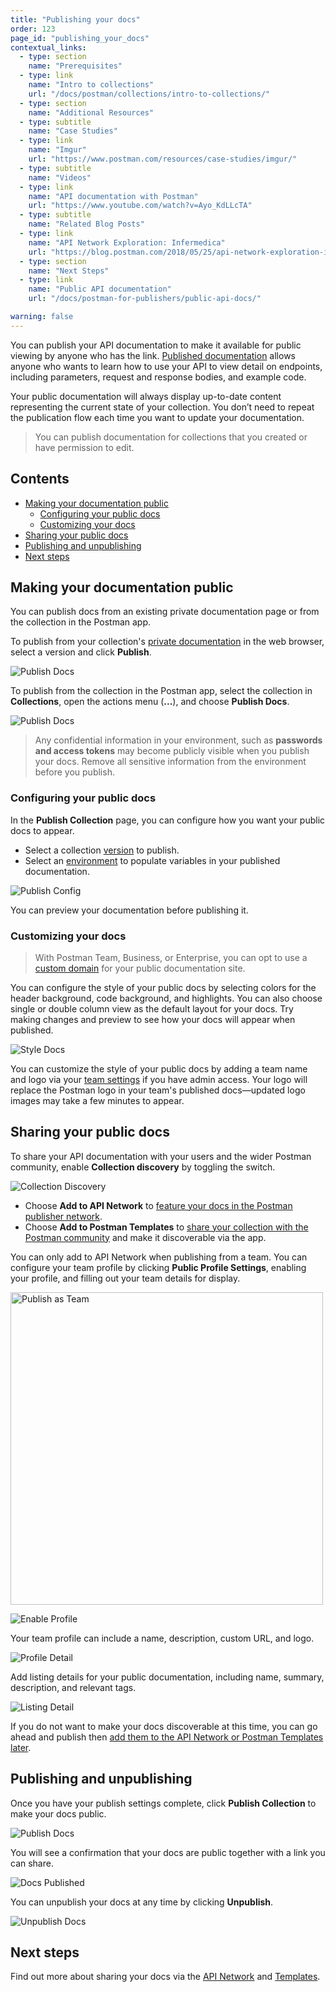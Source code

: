 ```yaml
---
title: "Publishing your docs"
order: 123
page_id: "publishing_your_docs"
contextual_links:
  - type: section
    name: "Prerequisites"
  - type: link
    name: "Intro to collections"
    url: "/docs/postman/collections/intro-to-collections/"
  - type: section
    name: "Additional Resources"
  - type: subtitle
    name: "Case Studies"
  - type: link
    name: "Imgur"
    url: "https://www.postman.com/resources/case-studies/imgur/"
  - type: subtitle
    name: "Videos"
  - type: link
    name: "API documentation with Postman"
    url: "https://www.youtube.com/watch?v=Ayo_KdLLcTA"
  - type: subtitle
    name: "Related Blog Posts"
  - type: link
    name: "API Network Exploration: Infermedica"
    url: "https://blog.postman.com/2018/05/25/api-network-exploration-infermedica/"
  - type: section
    name: "Next Steps"
  - type: link
    name: "Public API documentation"
    url: "/docs/postman-for-publishers/public-api-docs/"

warning: false
---
```


You can publish your API documentation to make it available for public viewing by anyone who has the link. [Published documentation](/docs/postman-for-publishers/public-api-docs/) allows anyone who wants to learn how to use your API to view detail on endpoints, including parameters, request and response bodies, and example code.

Your public documentation will always display up-to-date content representing the current state of your collection. You don’t need to repeat the publication flow each time you want to update your documentation.

> You can publish documentation for collections that you created or have permission to edit.

## Contents

* [Making your documentation public](#making-your-documentation-public)
    * [Configuring your public docs](#configuring-your-public-docs)
    * [Customizing your docs](#customizing-your-docs)
* [Sharing your public docs](#sharing-your-public-docs)
* [Publishing and unpublishing](#publishing-and-unpublishing)
* [Next steps](#next-steps)

## Making your documentation public

You can publish docs from an existing private documentation page or from the collection in the Postman app.

To publish from your collection's [private documentation](/docs/postman/api-documentation/documenting-your-api/) in the web browser, select a version and click __Publish__.

![Publish Docs](https://assets.postman.com/postman-docs/publish-docs.jpg)

To publish from the collection in the Postman app, select the collection in __Collections__, open the actions menu (__...__), and choose __Publish Docs__.

![Publish Docs](https://assets.postman.com/postman-docs/publish-collection.jpg)

> Any confidential information in your environment, such as __passwords and access tokens__ may become publicly visible when you publish your docs. Remove all sensitive information from the environment before you publish.

### Configuring your public docs

In the __Publish Collection__ page, you can configure how you want your public docs to appear.

* Select a collection [version](/docs/postman/api-documentation/documenting-your-api/#versioning-your-docs) to publish.
* Select an [environment](/docs/postman/api-documentation/documenting-your-api/#documentation-environments) to populate variables in your published documentation.

![Publish Config](https://assets.postman.com/postman-docs/publish-config.jpg)

You can preview your documentation before publishing it.

### Customizing your docs

> With Postman Team, Business, or Enterprise, you can opt to use a [custom domain](/docs/postman/api-documentation/custom-doc-domains/) for your public documentation site.

You can configure the style of your public docs by selecting colors for the header background, code background, and highlights. You can also choose single or double column view as the default layout for your docs. Try making changes and preview to see how your docs will appear when published.

![Style Docs](https://assets.postman.com/postman-docs/Customizing+public+docs+layout.jpg)

You can customize the style of your public docs by adding a team name and logo via your [team settings](/docs/postman/collaboration/team-settings/) if you have admin access. Your logo will replace the Postman logo in your team's published docs—updated logo images may take a few minutes to appear.

## Sharing your public docs

To share your API documentation with your users and the wider Postman community, enable __Collection discovery__ by toggling the switch.

![Collection Discovery](https://assets.postman.com/postman-docs/discovery-switch-template.jpg)

* Choose __Add to API Network__ to [feature your docs in the Postman publisher network](/docs/postman-for-publishers/api-network/add-api-network/).
* Choose __Add to Postman Templates__ to [share your collection with the Postman community](/docs/postman-for-publishers/postman-templates/add-templates/) and make it discoverable via the app.

You can only add to API Network when publishing from a team. You can configure your team profile by clicking __Public Profile Settings__, enabling your profile, and filling out your team details for display.

<img alt="Publish as Team" src="https://assets.postman.com/postman-docs/publish-team.jpg" width="500px"/>

![Enable Profile](https://assets.postman.com/postman-docs/enable-profile.jpg)

Your team profile can include a name, description, custom URL, and logo.

![Profile Detail](https://assets.postman.com/postman-docs/profile-detail.jpg)

Add listing details for your public documentation, including name, summary, description, and relevant tags.

![Listing Detail](https://assets.postman.com/postman-docs/listing-detail.jpg)

If you do not want to make your docs discoverable at this time, you can go ahead and publish then [add them to the API Network or Postman Templates later](/docs/postman-for-publishers/public-api-docs/).

## Publishing and unpublishing

Once you have your publish settings complete, click __Publish Collection__ to make your docs public.

![Publish Docs](https://assets.postman.com/postman-docs/publish-button.jpg)

You will see a confirmation that your docs are public together with a link you can share.

![Docs Published](https://assets.postman.com/postman-docs/docs-published.jpg)

You can unpublish your docs at any time by clicking __Unpublish__.

![Unpublish Docs](https://assets.postman.com/postman-docs/unpublish-docs.jpg)

## Next steps

Find out more about sharing your docs via the [API Network](/docs/postman-for-publishers/api-network/add-api-network/) and [Templates](/docs/postman-for-publishers/postman-templates/add-templates/).
